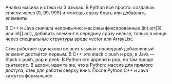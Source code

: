 Анализ масива и стэка на 3 языках. В Python всё просто: создаёшь список через [9, 99, 999] и можешь сразу брать или добавлять элементы.

В C++ и Java сначала непривычно: массивы фиксированные (int arr[3] или int[] arr), добавить элемент в середину сразу нельзя, только в конце через специальные структуры вроде vector или ArrayList.

Стек работает одинаково во всех языках: последний добавленный элемент достаётся первым. В C++ это stack с push и pop, в Java — Stack с push, pop и peek. В Python это append и pop, но там проще синтаксис.
В целом, идея та же, что в Python: массив для прямого доступа, стек для работы сверху вниз. После Python C++ и Java кажутся формальнее
